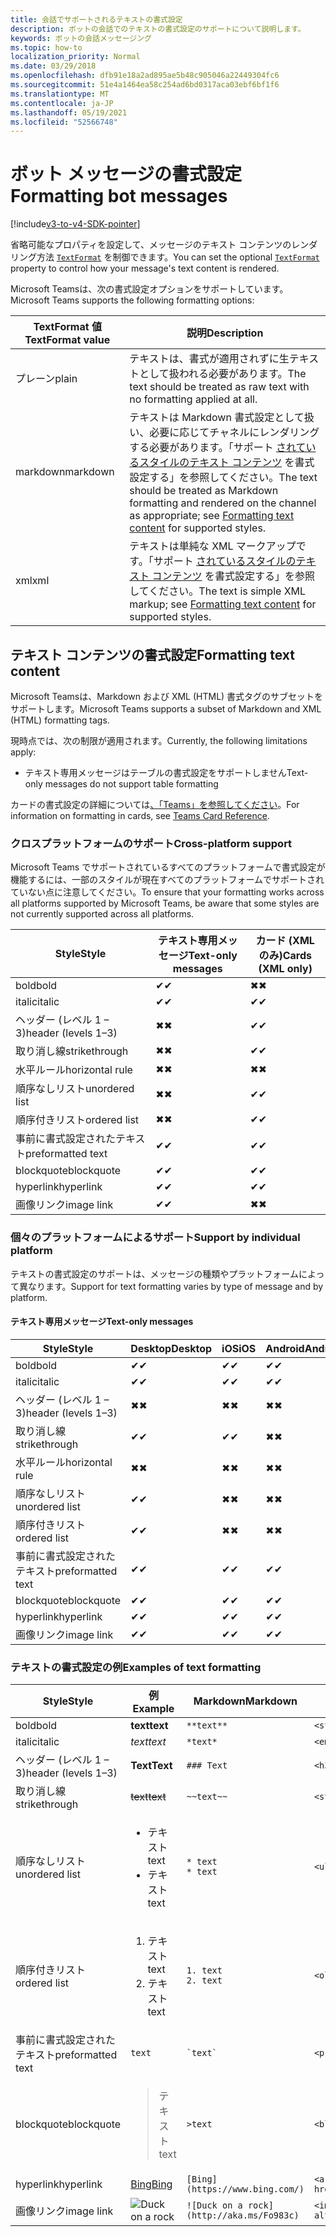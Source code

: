 ```yaml
---
title: 会話でサポートされるテキストの書式設定
description: ボットの会話でのテキストの書式設定のサポートについて説明します。
keywords: ボットの会話メッセージング
ms.topic: how-to
localization_priority: Normal
ms.date: 03/29/2018
ms.openlocfilehash: dfb91e18a2ad895ae5b48c905046a22449304fc6
ms.sourcegitcommit: 51e4a1464ea58c254ad6bd0317aca03ebf6bf1f6
ms.translationtype: MT
ms.contentlocale: ja-JP
ms.lasthandoff: 05/19/2021
ms.locfileid: "52566748"
---
```

# <a name="formatting-bot-messages"></a><span data-ttu-id="93125-104">ボット メッセージの書式設定</span><span class="sxs-lookup"><span data-stu-id="93125-104">Formatting bot messages</span></span>

[!include[v3-to-v4-SDK-pointer](~/includes/v3-to-v4-pointer-bots.md)]

<span data-ttu-id="93125-105">省略可能なプロパティを設定して、メッセージのテキスト コンテンツのレンダリング方法 [`TextFormat`](/bot-framework/dotnet/bot-builder-dotnet-create-messages#customizing-a-message) を制御できます。</span><span class="sxs-lookup"><span data-stu-id="93125-105">You can set the optional [`TextFormat`](/bot-framework/dotnet/bot-builder-dotnet-create-messages#customizing-a-message) property to control how your message's text content is rendered.</span></span>

<span data-ttu-id="93125-106">Microsoft Teamsは、次の書式設定オプションをサポートしています。</span><span class="sxs-lookup"><span data-stu-id="93125-106">Microsoft Teams supports the following formatting options:</span></span>

| <span data-ttu-id="93125-107">TextFormat 値</span><span class="sxs-lookup"><span data-stu-id="93125-107">TextFormat value</span></span> | <span data-ttu-id="93125-108">説明</span><span class="sxs-lookup"><span data-stu-id="93125-108">Description</span></span> |
| --- | --- |
| <span data-ttu-id="93125-109">プレーン</span><span class="sxs-lookup"><span data-stu-id="93125-109">plain</span></span> | <span data-ttu-id="93125-110">テキストは、書式が適用されずに生テキストとして扱われる必要があります。</span><span class="sxs-lookup"><span data-stu-id="93125-110">The text should be treated as raw text with no formatting applied at all.</span></span> |
| <span data-ttu-id="93125-111">markdown</span><span class="sxs-lookup"><span data-stu-id="93125-111">markdown</span></span> | <span data-ttu-id="93125-112">テキストは Markdown 書式設定として扱い、必要に応じてチャネルにレンダリングする必要があります。「サポート [されているスタイルのテキスト コンテンツ](#formatting-text-content) を書式設定する」を参照してください。</span><span class="sxs-lookup"><span data-stu-id="93125-112">The text should be treated as Markdown formatting and rendered on the channel as appropriate; see [Formatting text content](#formatting-text-content) for supported styles.</span></span> |
| <span data-ttu-id="93125-113">xml</span><span class="sxs-lookup"><span data-stu-id="93125-113">xml</span></span> | <span data-ttu-id="93125-114">テキストは単純な XML マークアップです。「サポート [されているスタイルのテキスト コンテンツ](#formatting-text-content) を書式設定する」を参照してください。</span><span class="sxs-lookup"><span data-stu-id="93125-114">The text is simple XML markup; see [Formatting text content](#formatting-text-content) for supported styles.</span></span> |

## <a name="formatting-text-content"></a><span data-ttu-id="93125-115">テキスト コンテンツの書式設定</span><span class="sxs-lookup"><span data-stu-id="93125-115">Formatting text content</span></span>

<span data-ttu-id="93125-116">Microsoft Teamsは、Markdown および XML (HTML) 書式タグのサブセットをサポートします。</span><span class="sxs-lookup"><span data-stu-id="93125-116">Microsoft Teams supports a subset of Markdown and XML (HTML) formatting tags.</span></span>

<span data-ttu-id="93125-117">現時点では、次の制限が適用されます。</span><span class="sxs-lookup"><span data-stu-id="93125-117">Currently, the following limitations apply:</span></span>

* <span data-ttu-id="93125-118">テキスト専用メッセージはテーブルの書式設定をサポートしません</span><span class="sxs-lookup"><span data-stu-id="93125-118">Text-only messages do not support table formatting</span></span>

<span data-ttu-id="93125-119">カードの書式設定の詳細については[、「Teams」を参照してください](~/task-modules-and-cards/cards/cards-reference.md)。</span><span class="sxs-lookup"><span data-stu-id="93125-119">For information on formatting in cards, see [Teams Card Reference](~/task-modules-and-cards/cards/cards-reference.md).</span></span>

### <a name="cross-platform-support"></a><span data-ttu-id="93125-120">クロスプラットフォームのサポート</span><span class="sxs-lookup"><span data-stu-id="93125-120">Cross-platform support</span></span>

<span data-ttu-id="93125-121">Microsoft Teams でサポートされているすべてのプラットフォームで書式設定が機能するには、一部のスタイルが現在すべてのプラットフォームでサポートされていない点に注意してください。</span><span class="sxs-lookup"><span data-stu-id="93125-121">To ensure that your formatting works across all platforms supported by Microsoft Teams, be aware that some styles are not currently supported across all platforms.</span></span>

| <span data-ttu-id="93125-122">Style</span><span class="sxs-lookup"><span data-stu-id="93125-122">Style</span></span>                     | <span data-ttu-id="93125-123">テキスト専用メッセージ</span><span class="sxs-lookup"><span data-stu-id="93125-123">Text-only messages</span></span> | <span data-ttu-id="93125-124">カード (XML のみ)</span><span class="sxs-lookup"><span data-stu-id="93125-124">Cards (XML only)</span></span> |
|---------------------------|--------------------|------------------|
| <span data-ttu-id="93125-125">bold</span><span class="sxs-lookup"><span data-stu-id="93125-125">bold</span></span>                      | <span data-ttu-id="93125-126">✔</span><span class="sxs-lookup"><span data-stu-id="93125-126">✔</span></span>                  | <span data-ttu-id="93125-127">✖</span><span class="sxs-lookup"><span data-stu-id="93125-127">✖</span></span>                |
| <span data-ttu-id="93125-128">italic</span><span class="sxs-lookup"><span data-stu-id="93125-128">italic</span></span>                    | <span data-ttu-id="93125-129">✔</span><span class="sxs-lookup"><span data-stu-id="93125-129">✔</span></span>                  | <span data-ttu-id="93125-130">✔</span><span class="sxs-lookup"><span data-stu-id="93125-130">✔</span></span>                |
| <span data-ttu-id="93125-131">ヘッダー (レベル 1 &ndash; 3)</span><span class="sxs-lookup"><span data-stu-id="93125-131">header (levels 1&ndash;3)</span></span> | <span data-ttu-id="93125-132">✖</span><span class="sxs-lookup"><span data-stu-id="93125-132">✖</span></span>                  | <span data-ttu-id="93125-133">✔</span><span class="sxs-lookup"><span data-stu-id="93125-133">✔</span></span>                |
| <span data-ttu-id="93125-134">取り消し線</span><span class="sxs-lookup"><span data-stu-id="93125-134">strikethrough</span></span>             | <span data-ttu-id="93125-135">✖</span><span class="sxs-lookup"><span data-stu-id="93125-135">✖</span></span>                  | <span data-ttu-id="93125-136">✔</span><span class="sxs-lookup"><span data-stu-id="93125-136">✔</span></span>                |
| <span data-ttu-id="93125-137">水平ルール</span><span class="sxs-lookup"><span data-stu-id="93125-137">horizontal rule</span></span>           | <span data-ttu-id="93125-138">✖</span><span class="sxs-lookup"><span data-stu-id="93125-138">✖</span></span>                  | <span data-ttu-id="93125-139">✖</span><span class="sxs-lookup"><span data-stu-id="93125-139">✖</span></span>                |
| <span data-ttu-id="93125-140">順序なしリスト</span><span class="sxs-lookup"><span data-stu-id="93125-140">unordered list</span></span>            | <span data-ttu-id="93125-141">✖</span><span class="sxs-lookup"><span data-stu-id="93125-141">✖</span></span>                  | <span data-ttu-id="93125-142">✔</span><span class="sxs-lookup"><span data-stu-id="93125-142">✔</span></span>                |
| <span data-ttu-id="93125-143">順序付きリスト</span><span class="sxs-lookup"><span data-stu-id="93125-143">ordered list</span></span>              | <span data-ttu-id="93125-144">✖</span><span class="sxs-lookup"><span data-stu-id="93125-144">✖</span></span>                  | <span data-ttu-id="93125-145">✔</span><span class="sxs-lookup"><span data-stu-id="93125-145">✔</span></span>                |
| <span data-ttu-id="93125-146">事前に書式設定されたテキスト</span><span class="sxs-lookup"><span data-stu-id="93125-146">preformatted text</span></span>         | <span data-ttu-id="93125-147">✔</span><span class="sxs-lookup"><span data-stu-id="93125-147">✔</span></span>                  | <span data-ttu-id="93125-148">✔</span><span class="sxs-lookup"><span data-stu-id="93125-148">✔</span></span>                |
| <span data-ttu-id="93125-149">blockquote</span><span class="sxs-lookup"><span data-stu-id="93125-149">blockquote</span></span>                | <span data-ttu-id="93125-150">✔</span><span class="sxs-lookup"><span data-stu-id="93125-150">✔</span></span>                  | <span data-ttu-id="93125-151">✔</span><span class="sxs-lookup"><span data-stu-id="93125-151">✔</span></span>                |
| <span data-ttu-id="93125-152">hyperlink</span><span class="sxs-lookup"><span data-stu-id="93125-152">hyperlink</span></span>                 | <span data-ttu-id="93125-153">✔</span><span class="sxs-lookup"><span data-stu-id="93125-153">✔</span></span>                  | <span data-ttu-id="93125-154">✔</span><span class="sxs-lookup"><span data-stu-id="93125-154">✔</span></span>                |
| <span data-ttu-id="93125-155">画像リンク</span><span class="sxs-lookup"><span data-stu-id="93125-155">image link</span></span>                | <span data-ttu-id="93125-156">✔</span><span class="sxs-lookup"><span data-stu-id="93125-156">✔</span></span>                  | <span data-ttu-id="93125-157">✖</span><span class="sxs-lookup"><span data-stu-id="93125-157">✖</span></span>                |

### <a name="support-by-individual-platform"></a><span data-ttu-id="93125-158">個々のプラットフォームによるサポート</span><span class="sxs-lookup"><span data-stu-id="93125-158">Support by individual platform</span></span>

<span data-ttu-id="93125-159">テキストの書式設定のサポートは、メッセージの種類やプラットフォームによって異なります。</span><span class="sxs-lookup"><span data-stu-id="93125-159">Support for text formatting varies by type of message and by platform.</span></span>

#### <a name="text-only-messages"></a><span data-ttu-id="93125-160">テキスト専用メッセージ</span><span class="sxs-lookup"><span data-stu-id="93125-160">Text-only messages</span></span>

| <span data-ttu-id="93125-161">Style</span><span class="sxs-lookup"><span data-stu-id="93125-161">Style</span></span>                     | <span data-ttu-id="93125-162">Desktop</span><span class="sxs-lookup"><span data-stu-id="93125-162">Desktop</span></span> | <span data-ttu-id="93125-163">iOS</span><span class="sxs-lookup"><span data-stu-id="93125-163">iOS</span></span> | <span data-ttu-id="93125-164">Android</span><span class="sxs-lookup"><span data-stu-id="93125-164">Android</span></span> |
|---------------------------|---------|-----|---------|
| <span data-ttu-id="93125-165">bold</span><span class="sxs-lookup"><span data-stu-id="93125-165">bold</span></span>                      | <span data-ttu-id="93125-166">✔</span><span class="sxs-lookup"><span data-stu-id="93125-166">✔</span></span>       | <span data-ttu-id="93125-167">✔</span><span class="sxs-lookup"><span data-stu-id="93125-167">✔</span></span>   | <span data-ttu-id="93125-168">✔</span><span class="sxs-lookup"><span data-stu-id="93125-168">✔</span></span>       |
| <span data-ttu-id="93125-169">italic</span><span class="sxs-lookup"><span data-stu-id="93125-169">italic</span></span>                    | <span data-ttu-id="93125-170">✔</span><span class="sxs-lookup"><span data-stu-id="93125-170">✔</span></span>       | <span data-ttu-id="93125-171">✔</span><span class="sxs-lookup"><span data-stu-id="93125-171">✔</span></span>   | <span data-ttu-id="93125-172">✔</span><span class="sxs-lookup"><span data-stu-id="93125-172">✔</span></span>       |
| <span data-ttu-id="93125-173">ヘッダー (レベル 1 &ndash; 3)</span><span class="sxs-lookup"><span data-stu-id="93125-173">header (levels 1&ndash;3)</span></span> | <span data-ttu-id="93125-174">✖</span><span class="sxs-lookup"><span data-stu-id="93125-174">✖</span></span>       | <span data-ttu-id="93125-175">✖</span><span class="sxs-lookup"><span data-stu-id="93125-175">✖</span></span>   | <span data-ttu-id="93125-176">✖</span><span class="sxs-lookup"><span data-stu-id="93125-176">✖</span></span>       |
| <span data-ttu-id="93125-177">取り消し線</span><span class="sxs-lookup"><span data-stu-id="93125-177">strikethrough</span></span>             | <span data-ttu-id="93125-178">✔</span><span class="sxs-lookup"><span data-stu-id="93125-178">✔</span></span>       | <span data-ttu-id="93125-179">✔</span><span class="sxs-lookup"><span data-stu-id="93125-179">✔</span></span>   | <span data-ttu-id="93125-180">✖</span><span class="sxs-lookup"><span data-stu-id="93125-180">✖</span></span>       |
| <span data-ttu-id="93125-181">水平ルール</span><span class="sxs-lookup"><span data-stu-id="93125-181">horizontal rule</span></span>           | <span data-ttu-id="93125-182">✖</span><span class="sxs-lookup"><span data-stu-id="93125-182">✖</span></span>       | <span data-ttu-id="93125-183">✖</span><span class="sxs-lookup"><span data-stu-id="93125-183">✖</span></span>   | <span data-ttu-id="93125-184">✖</span><span class="sxs-lookup"><span data-stu-id="93125-184">✖</span></span>       |
| <span data-ttu-id="93125-185">順序なしリスト</span><span class="sxs-lookup"><span data-stu-id="93125-185">unordered list</span></span>            | <span data-ttu-id="93125-186">✔</span><span class="sxs-lookup"><span data-stu-id="93125-186">✔</span></span>       | <span data-ttu-id="93125-187">✖</span><span class="sxs-lookup"><span data-stu-id="93125-187">✖</span></span>   | <span data-ttu-id="93125-188">✖</span><span class="sxs-lookup"><span data-stu-id="93125-188">✖</span></span>       |
| <span data-ttu-id="93125-189">順序付きリスト</span><span class="sxs-lookup"><span data-stu-id="93125-189">ordered list</span></span>              | <span data-ttu-id="93125-190">✔</span><span class="sxs-lookup"><span data-stu-id="93125-190">✔</span></span>       | <span data-ttu-id="93125-191">✖</span><span class="sxs-lookup"><span data-stu-id="93125-191">✖</span></span>   | <span data-ttu-id="93125-192">✖</span><span class="sxs-lookup"><span data-stu-id="93125-192">✖</span></span>       |
| <span data-ttu-id="93125-193">事前に書式設定されたテキスト</span><span class="sxs-lookup"><span data-stu-id="93125-193">preformatted text</span></span>         | <span data-ttu-id="93125-194">✔</span><span class="sxs-lookup"><span data-stu-id="93125-194">✔</span></span>       | <span data-ttu-id="93125-195">✔</span><span class="sxs-lookup"><span data-stu-id="93125-195">✔</span></span>   | <span data-ttu-id="93125-196">✔</span><span class="sxs-lookup"><span data-stu-id="93125-196">✔</span></span>       |
| <span data-ttu-id="93125-197">blockquote</span><span class="sxs-lookup"><span data-stu-id="93125-197">blockquote</span></span>                | <span data-ttu-id="93125-198">✔</span><span class="sxs-lookup"><span data-stu-id="93125-198">✔</span></span>       | <span data-ttu-id="93125-199">✔</span><span class="sxs-lookup"><span data-stu-id="93125-199">✔</span></span>   | <span data-ttu-id="93125-200">✔</span><span class="sxs-lookup"><span data-stu-id="93125-200">✔</span></span>       |
| <span data-ttu-id="93125-201">hyperlink</span><span class="sxs-lookup"><span data-stu-id="93125-201">hyperlink</span></span>                 | <span data-ttu-id="93125-202">✔</span><span class="sxs-lookup"><span data-stu-id="93125-202">✔</span></span>       | <span data-ttu-id="93125-203">✔</span><span class="sxs-lookup"><span data-stu-id="93125-203">✔</span></span>   | <span data-ttu-id="93125-204">✔</span><span class="sxs-lookup"><span data-stu-id="93125-204">✔</span></span>       |
| <span data-ttu-id="93125-205">画像リンク</span><span class="sxs-lookup"><span data-stu-id="93125-205">image link</span></span>                | <span data-ttu-id="93125-206">✔</span><span class="sxs-lookup"><span data-stu-id="93125-206">✔</span></span>       | <span data-ttu-id="93125-207">✔</span><span class="sxs-lookup"><span data-stu-id="93125-207">✔</span></span>   | <span data-ttu-id="93125-208">✔</span><span class="sxs-lookup"><span data-stu-id="93125-208">✔</span></span>       |

### <a name="examples-of-text-formatting"></a><span data-ttu-id="93125-209">テキストの書式設定の例</span><span class="sxs-lookup"><span data-stu-id="93125-209">Examples of text formatting</span></span>

| <span data-ttu-id="93125-210">Style</span><span class="sxs-lookup"><span data-stu-id="93125-210">Style</span></span> | <span data-ttu-id="93125-211">例</span><span class="sxs-lookup"><span data-stu-id="93125-211">Example</span></span> | <span data-ttu-id="93125-212">Markdown</span><span class="sxs-lookup"><span data-stu-id="93125-212">Markdown</span></span> | <span data-ttu-id="93125-213">XML (HTML)</span><span class="sxs-lookup"><span data-stu-id="93125-213">XML (HTML)</span></span> |
| --- | --- | --- | --- |
| <span data-ttu-id="93125-214">bold</span><span class="sxs-lookup"><span data-stu-id="93125-214">bold</span></span> | <span data-ttu-id="93125-215">**text**</span><span class="sxs-lookup"><span data-stu-id="93125-215">**text**</span></span> | `**text**` | `<strong>text</strong>` |
| <span data-ttu-id="93125-216">italic</span><span class="sxs-lookup"><span data-stu-id="93125-216">italic</span></span> | <span data-ttu-id="93125-217">*text*</span><span class="sxs-lookup"><span data-stu-id="93125-217">*text*</span></span> | `*text*` | `<em>text</em>` |
| <span data-ttu-id="93125-218">ヘッダー (レベル 1 &ndash; 3)</span><span class="sxs-lookup"><span data-stu-id="93125-218">header (levels 1&ndash;3)</span></span> | <span data-ttu-id="93125-219">**Text**</span><span class="sxs-lookup"><span data-stu-id="93125-219">**Text**</span></span> | `### Text` | `<h3>Text</h3>` |
| <span data-ttu-id="93125-220">取り消し線</span><span class="sxs-lookup"><span data-stu-id="93125-220">strikethrough</span></span> | <span data-ttu-id="93125-221">~~text~~</span><span class="sxs-lookup"><span data-stu-id="93125-221">~~text~~</span></span> | `~~text~~` | `<strike>text</strike>` |
| <span data-ttu-id="93125-222">順序なしリスト</span><span class="sxs-lookup"><span data-stu-id="93125-222">unordered list</span></span> | <ul><li><span data-ttu-id="93125-223">テキスト</span><span class="sxs-lookup"><span data-stu-id="93125-223">text</span></span></li><li><span data-ttu-id="93125-224">テキスト</span><span class="sxs-lookup"><span data-stu-id="93125-224">text</span></span></li></ul> | `* text`<br>`* text` | `<ul><li>text</li><li>text</li></ul>` |
| <span data-ttu-id="93125-225">順序付きリスト</span><span class="sxs-lookup"><span data-stu-id="93125-225">ordered list</span></span> | <ol><li><span data-ttu-id="93125-226">テキスト</span><span class="sxs-lookup"><span data-stu-id="93125-226">text</span></span></li><li><span data-ttu-id="93125-227">テキスト</span><span class="sxs-lookup"><span data-stu-id="93125-227">text</span></span></li></ol> | `1. text`<br>`2. text` | `<ol><li>text</li><li>text</li></ol>` |
| <span data-ttu-id="93125-228">事前に書式設定されたテキスト</span><span class="sxs-lookup"><span data-stu-id="93125-228">preformatted text</span></span> | `text` | `` `text` `` | `<pre>text</pre>` |
| <span data-ttu-id="93125-229">blockquote</span><span class="sxs-lookup"><span data-stu-id="93125-229">blockquote</span></span> | <blockquote><span data-ttu-id="93125-230">テキスト</span><span class="sxs-lookup"><span data-stu-id="93125-230">text</span></span></blockquote> | `>text` | `<blockquote>text</blockquote>` |
| <span data-ttu-id="93125-231">hyperlink</span><span class="sxs-lookup"><span data-stu-id="93125-231">hyperlink</span></span> | [<span data-ttu-id="93125-232">Bing</span><span class="sxs-lookup"><span data-stu-id="93125-232">Bing</span></span>](https://www.bing.com/) | `[Bing](https://www.bing.com/)` | `<a href="https://www.bing.com/">Bing</a>` |
| <span data-ttu-id="93125-233">画像リンク</span><span class="sxs-lookup"><span data-stu-id="93125-233">image link</span></span> | <img src="https://aka.ms/Fo983c" alt="Duck on a rock"></img> | `![Duck on a rock](http://aka.ms/Fo983c)` | `<img src="https://aka.ms/Fo983c" alt="Duck on a rock"></img>` |
